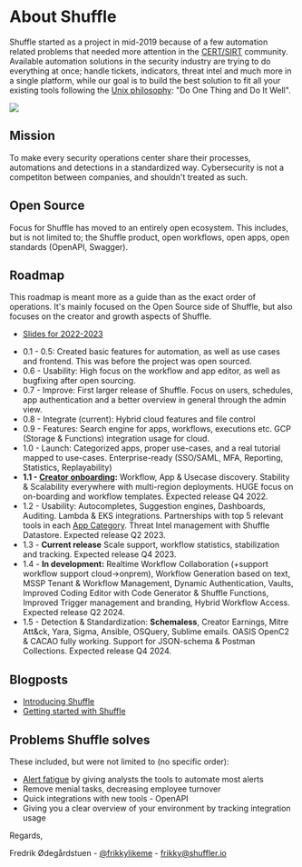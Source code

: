 # About Shuffle
Shuffle started as a project in mid-2019 because of a few automation related problems that needed more attention in the [CERT/SIRT](https://en.wikipedia.org/wiki/Computer_emergency_response_team) community. Available automation solutions in the security industry are trying to do everything at once; handle tickets, indicators, threat intel and much more in a single platform, while our goal is to build the best solution to fit all your existing tools following the [Unix philosophy](https://en.wikipedia.org/wiki/Unix_philosophy#Do_One_Thing_and_Do_It_Well): "Do One Thing and Do It Well". 

<a href="https://raw.githubusercontent.com/Shuffle/Shuffle-docs/master/assets/Shuffle Overview.pdf"><img src="https://raw.githubusercontent.com/Shuffle/Shuffle-docs/master/assets/Shuffle Overview.png"></a>

## Mission
To make every security operations center share their processes, automations and detections in a standardized way. Cybersecurity is not a competiton between companies, and shouldn't treated as such.

## Open Source
Focus for Shuffle has moved to an entirely open ecosystem. This includes, but is not limited to; the Shuffle product, open workflows, open apps, open standards (OpenAPI, Swagger).

## Roadmap
This roadmap is meant more as a guide than as the exact order of operations. It's mainly focused on the Open Source side of Shuffle, but also focuses on the creator and growth aspects of Shuffle.

- [Slides for 2022-2023](https://docs.google.com/presentation/d/1eqfeYOgfGV8srb_0Cox4ZDK_KuykiwB8LpxHHrTgw5o/edit?usp=sharing)

* 0.1 - 0.5: Created basic features for automation, as well as use cases and frontend. This was before the project was open sourced.
* 0.6 - Usability: High focus on the workflow and app editor, as well as bugfixing after open sourcing. 
* 0.7 - Improve: First larger release of Shuffle. Focus on users, schedules, app authentication and a better overview in general through the admin view.
* 0.8 - Integrate (current): Hybrid cloud features and file control 
* 0.9 - Features: Search engine for apps, workflows, executions etc. GCP (Storage & Functions) integration usage for cloud.
* 1.0 - Launch: Categorized apps, proper use-cases, and a real tutorial mapped to use-cases. Enterprise-ready (SSO/SAML, MFA, Reporting, Statistics, Replayability)
* **1.1 - [Creator onboarding](https://github.com/Shuffle/Shuffle/releases/tag/1.1.0):** Workflow, App & Usecase discovery. Stability & Scalability everywhere with multi-region deployments. HUGE focus on on-boarding and workflow templates. Expected release Q4 2022.
* 1.2 - Usability: Autocompletes, Suggestion engines, Dashboards, Auditing. Lambda & EKS integrations. Partnerships with top 5 relevant tools in each [App Category](https://shuffler.io/welcome?tab=2). Threat Intel management with Shuffle Datastore. Expected release Q2 2023. 
* 1.3 - **Current release** Scale support, workflow statistics, stabilization and tracking.  Expected release Q4 2023.
* 1.4 - **In development:** Realtime Workflow Collaboration (+support workflow support cloud->onprem), Workflow Generation based on text, MSSP Tenant & Workflow Management, Dynamic Authentication, Vaults, Improved Coding Editor with Code Generator & Shuffle Functions, Improved Trigger management and branding, Hybrid Workflow Access. Expected release Q2 2024. 
* 1.5 - Detection & Standardization: **Schemaless**, Creator Earnings, Mitre Att&ck, Yara, Sigma, Ansible, OSQuery, Sublime emails. OASIS OpenC2 & CACAO fully working. Support for JSON-schema & Postman Collections. Expected release Q4 2024.
    
## Blogposts
* [Introducing Shuffle](https://medium.com/security-operation-capybara/introducing-shuffle-an-open-source-soar-platform-part-1-58a529de7d12)
* [Getting started with Shuffle](https://medium.com/@Frikkylikeme/getting-started-with-shuffle-an-open-source-soar-platform-part-2-1d7c67a64244)

## Problems Shuffle solves 
These included, but were not limited to (no specific order):
* [Alert fatigue](https://en.wikipedia.org/wiki/Alarm_fatigue) by giving analysts the tools to automate most alerts
* Remove menial tasks, decreasing employee turnover
* Quick integrations with new tools - OpenAPI
* Giving you a clear overview of your environment by tracking integration usage

Regards,

Fredrik Ødegårdstuen - [@frikkylikeme](https://twitter.com/Frikkylikeme) - [frikky@shuffler.io](mailto:frikky@shuffler.io)
